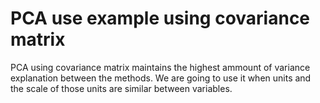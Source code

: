 # PCA use example using covariance matrix

PCA using covariance matrix maintains the highest ammount of variance explanation between the methods. We are going to use it when units and the scale of those units are similar between variables.
